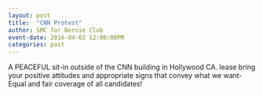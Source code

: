 ```yaml
---
layout: post
title:  "CNN Protest"
author: SMC for Bernie Club
event-date: 2016-04-03 12:00:00PM
categories: past
---
```


A PEACEFUL sit-in outside of the CNN building in Hollywood CA.
lease bring your positive attitudes and appropriate signs that convey what we want-
Equal and fair coverage of all candidates!
